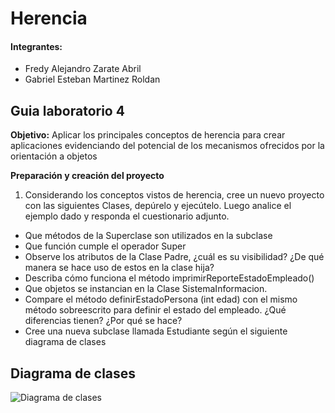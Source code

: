 # Herencia
#### Integrantes:
  - Fredy Alejandro Zarate Abril
  - Gabriel Esteban Martinez Roldan

## Guia laboratorio 4

**Objetivo:** Aplicar los principales conceptos de herencia para crear aplicaciones evidenciando del potencial de los mecanismos ofrecidos por la orientación a objetos

**Preparación y creación del proyecto**

1. Considerando los conceptos vistos de herencia, cree un nuevo proyecto con las siguientes Clases,
depúrelo y ejecútelo. Luego analice el ejemplo dado y responda el cuestionario adjunto.

  - Que métodos de la Superclase son utilizados en la subclase
  - Que función cumple el operador Super
  - Observe los atributos de la Clase Padre, ¿cuál es su visibilidad? ¿De qué manera se hace uso de estos en la clase hija?
  - Describa cómo funciona el método imprimirReporteEstadoEmpleado()
  - Que objetos se instancian en la Clase SistemaInformacion.
  - Compare el método definirEstadoPersona (int edad) con el mismo método sobreescrito para definir el estado del empleado. ¿Qué diferencias tienen? ¿Por qué se hace?
  - Cree una nueva subclase llamada Estudiante según el siguiente diagrama de clases
  
## Diagrama de clases

![Diagrama de clases](https://user-images.githubusercontent.com/89433189/226069865-17abb210-b726-4354-984a-45c14db2b215.png)
